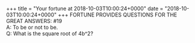 +++
title = "Your fortune at 2018-10-03T10:00:24+0000"
date = "2018-10-03T10:00:24+0000"
+++
FORTUNE PROVIDES QUESTIONS FOR THE GREAT ANSWERS: #19  
A:	To be or not to be.  
Q:	What is the square root of 4b^2?  
